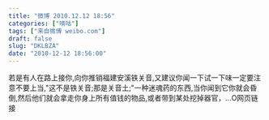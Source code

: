 ```yaml
---
title: "微博 2010.12.12 18:56"
categories: ["嘀咕"]
tags: ["来自微博 weibo.com"]
draft: false
slug: "DKLBZA"
date: "2010-12-12 18:56:00"
---
```


<p>若是有人在路上接你,向你推销福建安溪铁关音,又建议你闻一下试一下味一定要注意不要上当,"这不是铁关音;那是关音土;"一种迷魂药的东西,当你闻到它你就会昏倒,然后他们就会拿走你身上所有值钱的物品,或者带到某处挖掉器官，...O网页链接 ​​​​</p>
